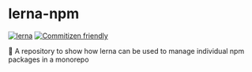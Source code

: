 # lerna-npm

[![lerna](https://img.shields.io/badge/maintained%20with-lerna-cc00ff.svg)](https://lerna.js.org/) [![Commitizen friendly](https://img.shields.io/badge/commitizen-friendly-brightgreen.svg)](http://commitizen.github.io/cz-cli/)

🐉 A repository to show how lerna can be used to manage individual npm packages in a monorepo
